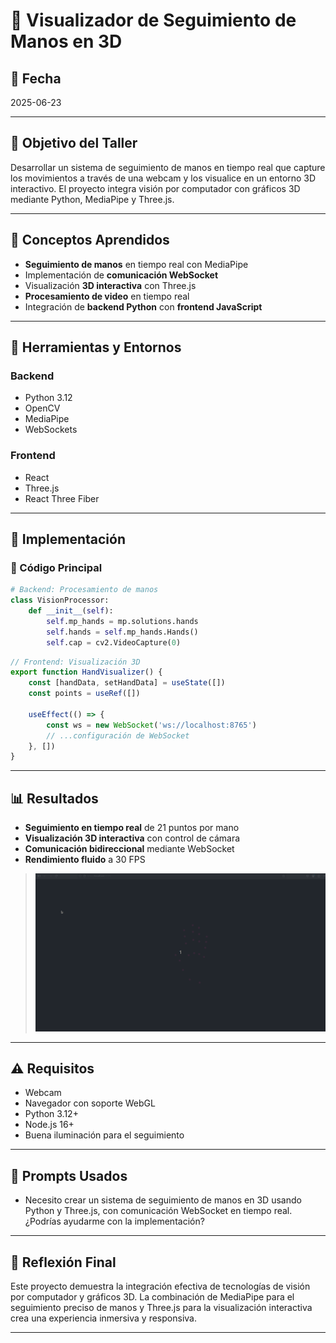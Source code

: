 # 👋 Visualizador de Seguimiento de Manos en 3D

## 📅 Fecha
2025-06-23

---

## 🎯 Objetivo del Taller

Desarrollar un sistema de seguimiento de manos en tiempo real que capture los movimientos a través de una webcam y los visualice en un entorno 3D interactivo. El proyecto integra visión por computador con gráficos 3D mediante Python, MediaPipe y Three.js.

---

## 🧠 Conceptos Aprendidos

- **Seguimiento de manos** en tiempo real con MediaPipe
- Implementación de **comunicación WebSocket**
- Visualización **3D interactiva** con Three.js
- **Procesamiento de video** en tiempo real
- Integración de **backend Python** con **frontend JavaScript**

---

## 🔧 Herramientas y Entornos

### Backend
- Python 3.12
- OpenCV
- MediaPipe
- WebSockets

### Frontend
- React
- Three.js
- React Three Fiber

---

## 🧪 Implementación


### 🔹 Código Principal

```python
# Backend: Procesamiento de manos
class VisionProcessor:
    def __init__(self):
        self.mp_hands = mp.solutions.hands
        self.hands = self.mp_hands.Hands()
        self.cap = cv2.VideoCapture(0)
```

```javascript
// Frontend: Visualización 3D
export function HandVisualizer() {
    const [handData, setHandData] = useState([])
    const points = useRef([])

    useEffect(() => {
        const ws = new WebSocket('ws://localhost:8765')
        // ...configuración de WebSocket
    }, [])
}
```

---

## 📊 Resultados

- **Seguimiento en tiempo real** de 21 puntos por mano
- **Visualización 3D interactiva** con control de cámara
- **Comunicación bidireccional** mediante WebSocket
- **Rendimiento fluido** a 30 FPS

> ![Visualización 3D](./results/monitor_visual.gif)


---

## ⚠️ Requisitos

- Webcam
- Navegador con soporte WebGL
- Python 3.12+
- Node.js 16+
- Buena iluminación para el seguimiento

---

## 🧩 Prompts Usados

- Necesito crear un sistema de seguimiento de manos en 3D usando Python y Three.js, con comunicación WebSocket en tiempo real. ¿Podrías ayudarme con la implementación?

---

## 💬 Reflexión Final

Este proyecto demuestra la integración efectiva de tecnologías de visión por computador y gráficos 3D. La combinación de MediaPipe para el seguimiento preciso de manos y Three.js para la visualización interactiva crea una experiencia inmersiva y responsiva.

---